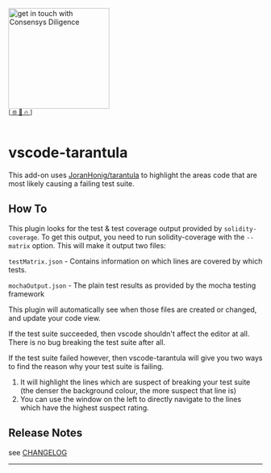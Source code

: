 [<img width="200" alt="get in touch with Consensys Diligence" src="https://user-images.githubusercontent.com/2865694/56826101-91dcf380-685b-11e9-937c-af49c2510aa0.png">](https://diligence.consensys.net)<br/>
<sup>
[[  🌐  ](https://diligence.consensys.net)  [  📩  ](mailto:diligence@consensys.net)  [  🔥  ](https://consensys.github.io/diligence/)]
</sup><br/><br/>


# vscode-tarantula

This add-on uses [JoranHonig/tarantula](https://github.com/joranhonig/tarantula) to highlight the areas code that are most likely causing a failing test suite.

## How To
This plugin looks for the test & test coverage output provided by `solidity-coverage`. To get this output, you need to run solidity-coverage with the `--matrix` option. This will make it output two files:

`testMatrix.json` - Contains information on which lines are covered by which tests.

`mochaOutput.json` - The plain test results as provided by the mocha testing framework

This plugin will automatically see when those files are created or changed, and update your code view. 

If the test suite succeeded, then vscode shouldn't affect the editor at all. There is no bug breaking the test suite after all.

If the test suite failed however, then vscode-tarantula will give you two ways to find the reason why your test suite is failing.

1. It will highlight the lines which are suspect of breaking your test suite (the denser the background colour, the more suspect that line is)
2. You can use the window on the left to directly navigate to the lines which have the highest suspect rating.


## Release Notes

see [CHANGELOG](./CHANGELOG.md)


-----------------------------------------------------------------------------------------------------------
